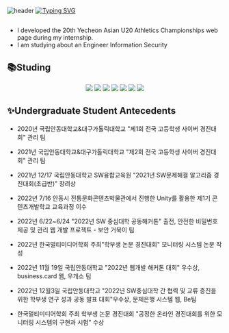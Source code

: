![header](https://capsule-render.vercel.app/api?type=waving&color=6994CDEE&text=&animation=twinkling&height=80)
[![Typing SVG](https://readme-typing-svg.demolab.com?font=Alkatra&weight=500&size=45&duration=3500&pause=3&color=6994CDEE&center=false&vCenter=false&multiline=true&repeat=true&width=1000&height=100&lines=👋Welcome+to+hyomin's+GitHub!👋)](https://git.io/typing-svg)

##

<!--
<img src="https://capsule-render.vercel.app/api?type=waving&color=BDBDC8&height=150&section=header" />
-->

- I developed the 20th Yecheon Asian U20 Athletics Championships web page during my internship. 
- I am studying about an Engineer Information Security

<!--
**chunhyomin/chunhyomin** is a ✨ _special_ ✨ repository because its `README.md` (this file) appears on your GitHub profile.

Here are some ideas to get you started:

- 🔭 I’m currently working on ...
- 🌱 I’m currently learning ...
- 👯 I’m looking to collaborate on ...
- 🤔 I’m looking for help with ...
- 💬 Ask me about ...
- 📫 How to reach me: ...
- 😄 Pronouns: ...
- ⚡ Fun fact: ...
-->




## 📚Studing
####

<div align="center">  

<img src="https://img.shields.io/badge/C-1E8CBE?style=for-the-badge&logo=C&logoColor=white"/>
<img src="https://img.shields.io/badge/C++-1E8CBE?style=for-the-badge&logo=cplusplus&logoColor=white"/>
<img src="https://img.shields.io/badge/JAVA-FF7800?style=for-the-badge&logo=&logoColor=white"/>
<img src="https://img.shields.io/badge/JavaScript-F7DF1E?style=for-the-badge&logo=JavaScript&logoColor=black"/>
<img src="https://img.shields.io/badge/PHP-777BB4?style=for-the-badge&logo=php&logoColor=white"/>
<img src="https://img.shields.io/badge/HTML-E34F26?style=for-the-badge&logo=html5&logoColor=white"/>
<img src="https://img.shields.io/badge/CSS3-1572B6?style=for-the-badge&logo=css3&logoColor=white"/>

</div>


## ✨Undergraduate Student Antecedents
#### 

  * <a>2020년 국립안동대학교&대구가톨릭대학교 "제1회 전국 고등학생 사이버 경진대회" 관리 팀</a><br>

  * <a>2021년 국립안동대학교&대구가톨릭대학교 "제2회 전국 고등학생 사이버 경진대회" 관리 팀</a><br>

  * <a>2021년 12/17 국립안동대학교 SW융합교육원 "2021년 SW문제해결 알고리즘 경진대회(초급반)" 장려상</a><br>

  * <a>2022년 7/16 안동시 전통문화콘텐츠박물관에서 진행한 Unity를 활용한 제1기 콘텐츠개발학교 교육과정 이수</a><br>
  
  * <a>2022년 6/22~6/24 "2022년 SW 중심대학 공동해커톤" 출전, 안전한 비밀번호 제공 및 관리 웹 개발 프로젝트 - 보안 거북이 팀</a><br>

  * <a>2022년 한국멀티미디어학회 주최"학부생 논문 경진대회" 모니터링 시스템 논문 작성</a><br>
  
  * <a>2022년 11월 19일 국립안동대학교 "2022년 웹개발 해커톤 대회" 우수상, business.card 웹, 우개소 팀</a><br>
  
  * <a>2022년 12월3일 국립안동대학교 "2022년 SW중심대학 간 협력 및 교류 증진을 위한 학부생 연구 성과 공동 발표 대회"우수상, 문제은행 시스템 웹, Be팀</a><br>

  * <a>한국멀티미디어학회 주최 학부생 논문 경진대회 "공정한 온라인 경진대회를 위한 모니터링 시스템의 구현과 시험" 수상</a>

<div align="left">


  
</div>

<!--
<span>
  <a href="https://www.instagram.com/6unoyunr/">
    <img src="https://img.shields.io/badge/Instagram-ff69b4?style=plastic&logo=Instagram&logoColor=white"/>
  </a>
</span>
-->
